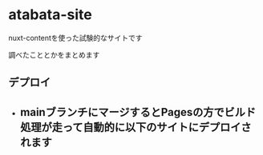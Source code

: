 # atabata-site
nuxt-contentを使った試験的なサイトです

調べたこととかをまとめます

## デプロイ
- mainブランチにマージするとPagesの方でビルド処理が走って自動的に以下のサイトにデプロイされます
  - 
